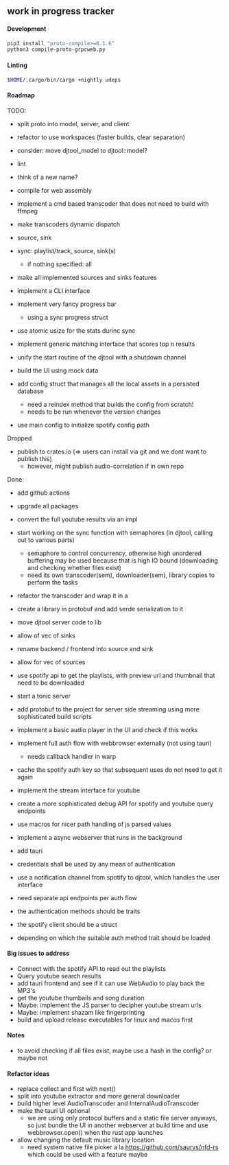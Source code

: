 ## work in progress tracker

#### Development

```bash
pip3 install "proto-compile>=0.1.6"
python3 compile-proto-grpcweb.py
```

#### Linting
```bash
$HOME/.cargo/bin/cargo +nightly udeps
```

#### Roadmap

TODO:
- split proto into model, server, and client

- refactor to use workspaces (faster builds, clear separation)
- consider: move djtool_model to djtool::model?
- lint

- think of a new name?

- compile for web assembly

- implement a cmd based transcoder that does not need to build with ffmpeg
- make transcoders dynamic dispatch
- source, sink
- sync: playlist/track, source, sink(s)
  - if nothing specified: all

- make all implemented sources and sinks features
- implement a CLI interface
- implement very fancy progress bar
  - using a sync progress struct
- use atomic usize for the stats durinc sync
- implement generic matching interface that scores top n results
- unify the start routine of the djtool with a shutdown channel
- build the UI using mock data

- add config struct that manages all the local assets in a persisted database
  - need a reindex method that builds the config from scratch!
  - needs to be run whenever the version changes
- use main config to initialize spotify config path


Dropped
  - publish to crates.io (=> users can install via git and we dont want to publish this)
    - however, might publish audio-correlation if in own repo

Done:

- add github actions
- upgrade all packages

- convert the full youtube results via an impl
- start working on the sync function with semaphores (in djtool, calling out to various parts)
  - semaphore to control concurrency, otherwise high unordered buffering may be used because that is high IO bound (downloading and checking whether files exist)
  - need its own transcoder(sem), downloader(sem), library copies to perform the tasks
- refactor the transcoder and wrap it in a
- create a library in protobuf and add serde serialization to it
- move djtool server code to lib
- allow of vec of sinks
- rename backend / frontend into source and sink
- allow for vec of sources
- use spotify api to get the playlists, with preview url and thumbnail that need to be downloaded
- start a tonic server
- add protobuf to the project for server side streaming using more sophisticated build scripts
- implement a basic audio player in the UI and check if this works
- implement full auth flow with webbrowser externally (not using tauri)
  - needs callback handler in warp
- cache the spotify auth key so that subsequent uses do not need to get it again
- implement the stream interface for youtube
- create a more sophisticated debug API for spotify and youtube query endpoints
- use macros for nicer path handling of js parsed values
- implement a async webserver that runs in the background
- add tauri
- credentials shall be used by any mean of authentication
- use a notification channel from spotify to djtool, which handles the user interface
- need separate api endpoints per auth flow
- the authentication methods should be traits
- the spotify client should be a struct
- depending on which the suitable auth method trait should be loaded

#### Big issues to address

- Connect with the spotify API to read out the playlists
- Query youtube search results
- add tauri frontend and see if it can use WebAudio to play back the MP3's
- get the youtube thumbails and song duration
- Maybe: implement the JS parser to decipher youtube stream urls
- Maybe: implement shazam like fingerprinting
- build and upload release executables for linux and macos first

#### Notes

- to avoid checking if all files exist, maybe use a hash in the config? or maybe not

#### Refactor ideas

- replace collect and first with next()
- split into youtube extractor and more general downloader
- build higher level AudioTranscoder and InternalAudioTranscoder
- make the tauri UI optional
  - we are using only protocol buffers and a static file server anyways, so just bundle the UI in another webserver at build time and use webbrowser.open() when the rust app launches
- allow changing the default music library location
  - need system native file picker a la https://github.com/saurvs/nfd-rs which could be used with a feature maybe
